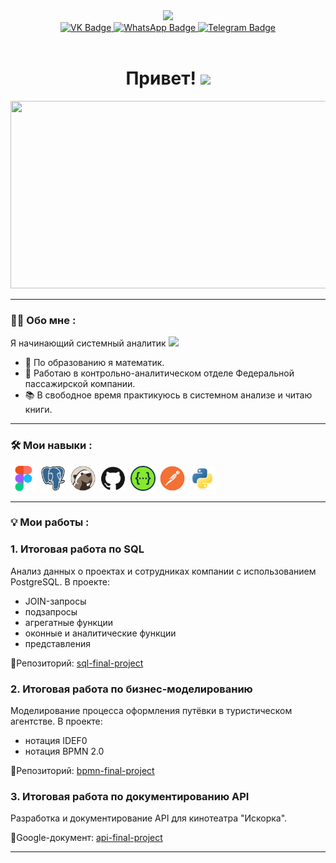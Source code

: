 <div id="header" align="center">
  <img src = "https://media1.giphy.com/media/v1.Y2lkPTc5MGI3NjExMmUzbXk1aDl3cjF0azk0ZnE1d3NzeHQ3dTByem5ieDRsc2dqaXlqaiZlcD12MV9pbnRlcm5hbF9naWZfYnlfaWQmY3Q9cw/jdPMeyv9rn0hZHh8n9/giphy.gif" width="100"
    />
</div>
<div id="badges" align="center">
  <a href="https://vk.com/id136471057">
    <img src="https://img.shields.io/badge/VK-blue?logo=vk&logoColor=white" alt="VK Badge"/>
  </a>
   <a href="https://wa.me/79802425728">
    <img src="https://img.shields.io/badge/WhatsApp-green?logo=whatsapp&logoColor=white" alt="WhatsApp Badge"/>
  </a>
  <a href="t.me/sergey_kuznetsov19">
    <img src="https://img.shields.io/badge/Telegram-blue?logo=telegram&logoColor=white" alt="Telegram Badge"/>
  </a>
</div>
<div id="schet" align="center">
<img src="https://komarev.com/ghpvc/?username=Sergey878777&style=flat-square&color=blue" alt=""/>
</div>
<h1 align="center">
  Привет!
  <img src="https://media.giphy.com/media/hvRJCLFzcasrR4ia7z/giphy.gif" width="30px"/>
</h1>
<div align="center">
  <img src="https://media3.giphy.com/media/v1.Y2lkPTc5MGI3NjExMmNrOWkyd2FucWV3aXJxc3dybDNyNmM3OHAxbWd3b3hjeWd3eXVpMyZlcD12MV9pbnRlcm5hbF9naWZfYnlfaWQmY3Q9Zw/9SJalUjot1PosrmC0k/giphy.gif" width="600" height="300"/>
</div>

---

### :man_technologist: Обо мне :

Я начинающий системный аналитик <img src="https://media4.giphy.com/media/v1.Y2lkPTc5MGI3NjExeTB2cDhveml4aTN1ODN2Y2trNmc0YW50dDg3bmMzMmM0b3FjaWl1NCZlcD12MV9pbnRlcm5hbF9naWZfYnlfaWQmY3Q9Zw/LXoFuds81sEDJkUDkf/giphy.gif" width="30">
- :triangular_ruler: По образованию я математик.
- :train2: Работаю в контрольно-аналитическом отделе Федеральной пассажирской компании.
- :books: В свободное время практикуюсь в системном анализе и читаю книги.
---

### :hammer_and_wrench: Мои навыки :
<div>
   <img src="https://github.com/devicons/devicon/blob/master/icons/figma/figma-original.svg" title="Figma" alt="Figma" width="40" height="40"/>&nbsp;
   <img src="https://github.com/devicons/devicon/blob/master/icons/postgresql/postgresql-original.svg" title="PostgreSQL" alt="PostgreSQL" width="40" height="40"/>&nbsp;
  <img src="https://github.com/devicons/devicon/blob/master/icons/dbeaver/dbeaver-original.svg" title="DBeaver" alt="DBeaver" width="40" height="40"/>&nbsp;
  <img src="https://github.com/devicons/devicon/blob/master/icons/github/github-original.svg" title="GitHub" alt="GitHub" width="40" height="40"/>&nbsp;
  <img src="https://github.com/devicons/devicon/blob/master/icons/swagger/swagger-original.svg" title="Swagger" alt="Swagger" width="40" height="40"/>&nbsp;
  <img src="https://github.com/devicons/devicon/blob/master/icons/postman/postman-original.svg" title="Postman" alt="Postman" width="40" height="40"/>&nbsp;
  <img src="https://github.com/devicons/devicon/blob/master/icons/python/python-original.svg" title="Python" alt="Python" width="40" height="40"/>
</div>

---

### 💡 Мои работы :

### 1. Итоговая работа по SQL

Анализ данных о проектах и сотрудниках компании с использованием PostgreSQL. 
В проекте:
- JOIN-запросы
- подзапросы
- агрегатные функции
- оконные и аналитические функции
- представления

📁Репозиторий:
  [sql-final-project](https://github.com/Sergey878777/sql-final-project)

### 2. Итоговая работа по бизнес-моделированию

Моделирование процесса оформления путёвки в туристическом агентстве. В проекте:
- нотация IDEF0
- нотация BPMN 2.0

📁Репозиторий:
  [bpmn-final-project](https://github.com/Sergey878777/bpmn-final-project)

### 3. Итоговая работа по документированию API

Разработка и документирование API для кинотеатра "Искорка".

📄Google-документ:
  [api-final-project](https://docs.google.com/document/d/1haSRSypWEFE8daHseQOL0FnswMt2uVYTSIrns5wLgvs/edit?tab=t.0)

---
